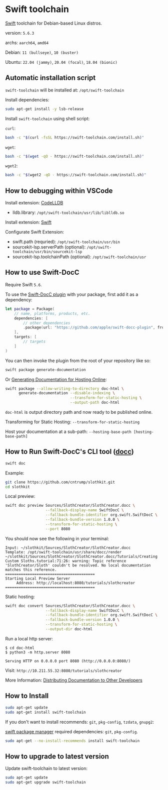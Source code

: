 # Swift toolchain

[Swift](https://swift.org) toolchain for Debian-based Linux distros.

version: `5.6.3`

archs: `aarch64`, `amd64`

Debian: `11 (bullseye)`, `10 (buster)`

Ubuntu: `22.04 (jammy)`, `20.04 (focal)`, `18.04 (bionic)`

## Automatic installation script

`swift-toolchain` will be installed at: `/opt/swift-toolchain`

Install dependencies:

```bash
sudo apt-get install -y lsb-release
```

Install `swift-toolchain` using shell script:

`curl`:
```bash
bash -c "$(curl -fsSL https://swift-toolchain.com/install.sh)"
```

`wget`:
```bash
bash -c "$(wget -qO - https://swift-toolchain.com/install.sh)"
```

`wget2`:
```bash
bash -c "$(wget2 -qO - https://swift-toolchain.com/install.sh)"
```

## How to debugging within VSCode

Install extension: [CodeLLDB](https://marketplace.visualstudio.com/items?itemName=vadimcn.vscode-lldb)

- lldb.library: `/opt/swift-toolchain/usr/lib/liblldb.so`

Install extension: [Swift](https://marketplace.visualstudio.com/items?itemName=sswg.swift-lang)

Configurate Swift Extension:

- swift.path (requried): `/opt/swift-toolchain/usr/bin`
- sourcekit-lsp.serverPath (optional): `/opt/swift-toolchain/usr/bin/sourcekit-lsp`
- sourcekit-lsp.toolchainPath (optional): `/opt/swift-toolchain/usr`

## How to use Swift-DocC

Require Swift `5.6`.

To use the [Swift-DocC plugin](https://github.com/apple/swift-docc-plugin) with your package, first add it as a dependency:

```swift
let package = Package(
    // name, platforms, products, etc.
    dependencies: [
        // other dependencies
        .package(url: "https://github.com/apple/swift-docc-plugin", from: "1.0.0"),
    ],
    targets: [
        // targets
    ]
)
```

You can then invoke the plugin from the root of your repository like so:

```bash
swift package generate-documentation
```

Or [Generating Documentation for Hosting Online](https://apple.github.io/swift-docc-plugin/documentation/swiftdoccplugin/generating-documentation-for-hosting-online/):

```bash
swift package --allow-writing-to-directory doc-html \
      generate-documentation --disable-indexing \
                             --transform-for-static-hosting \
                             --output-path doc-html
```

`doc-html` is output directory path and now ready to be published online.

Transforming for Static Hosting: `--transform-for-static-hosting`

Host your documentation at a sub-path: `--hosting-base-path [hosting-base-path]`

## How to Run Swift-DocC's CLI tool ([docc](https://github.com/apple/swift-docc))

```bash
swift doc
```

Example:

```bash
git clone https://github.com/cntrump/slothkit.git
cd slothkit
```

Local preview:

```bash
swift doc preview Sources/SlothCreator/SlothCreator.docc \
                  --fallback-display-name SwiftDocC \
                  --fallback-bundle-identifier org.swift.SwiftDocC \
                  --fallback-bundle-version 1.0.0 \
                  --transform-for-static-hosting \
                  --port 8080
```

You should now see the following in your terminal:

```
Input: ~/slothkit/Sources/SlothCreator/SlothCreator.docc
Template: /opt/swift-toolchain/usr/share/docc/render
~/slothkit/Sources/SlothCreator/SlothCreator.docc/Tutorials/Creating Custom Sloths.tutorial:71:26: warning: Topic reference 'SlothCreator/Sloth' couldn't be resolved. No local documentation matches this reference.
========================================
Starting Local Preview Server
	 Address: http://localhost:8080/tutorials/slothcreator
========================================
```

Static hosting:

```bash
swift doc convert Sources/SlothCreator/SlothCreator.docc \
                  --fallback-display-name SwiftDocC \
                  --fallback-bundle-identifier org.swift.SwiftDocC \
                  --fallback-bundle-version 1.0.0 \
                  --transform-for-static-hosting \
                  --output-dir doc-html
```

Run a local http server:

```
$ cd doc-html
$ python3 -m http.server 8080

Serving HTTP on 0.0.0.0 port 8080 (http://0.0.0.0:8080/)
```

Visit: `http://10.211.55.32:8080/tutorials/slothcreator`

More Information: [Distributing Documentation to Other Developers](https://www.swift.org/documentation/docc/distributing-documentation-to-other-developers#Host-a-Documentation-Archive-on-Your-Website)

## How to Install

```bash
sudo apt-get update
sudo apt-get install swift-toolchain
```

If you don't want to install recommends: `git`, `pkg-config`, `tzdata`, `gnupg2`:

[swift package manager](https://github.com/apple/swift-package-manager) required dependencies: `git`, `pkg-config`.

```bash
sudo apt-get --no-install-recommends install swift-toolchain
```

## How to upgrade to latest version

Update swift-toolchain to latest version:

```bash
sudo apt-get update
sudo apt-get upgrade swift-toolchain
```
